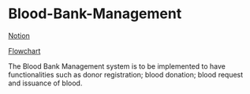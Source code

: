 # Blood-Bank-Management
[Notion](https://kaustub.notion.site/MINI-PROJECT-0e0ad8ecfa5d488690db555a5c5d64ea)

[Flowchart](https://whimsical.com/blood-bank-BraQgpHTFuben6FmSdjR32)

The Blood Bank Management system is to be implemented to have functionalities such as donor registration; blood donation; blood request and issuance of blood.
